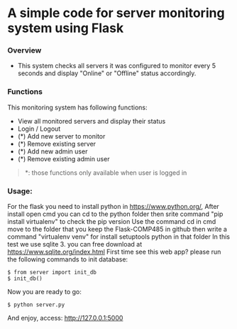 # A simple code for server monitoring system using Flask

### Overview
+ This system checks all servers it was configured to monitor every 5 seconds and display "Online" or "Offline" status accordingly. 

### Functions
This monitoring system has following functions:
+ View all monitored servers and display their status
+ Login / Logout
+ (*) Add new server to monitor
+ (*) Remove existing server
+ (*) Add new admin user
+ (*) Remove existing admin user


> *: those functions only available when user is logged in

### Usage:
For the flask you need to install python in https://www.python.org/,
After install open cmd you can cd to the python folder then srite command "pip install virtualenv" to check the pip version
Use the command cd in cmd move to the folder that you keep the Flask-COMP485 in github then write a command "virtualenv venv" for install setuptools python in that folder
In this test we use sqlite 3. you can free download at https://www.sqlite.org/index.html
First time see this web app? please run the following commands to init database:
```
$ from server import init_db
$ init_db()
```
Now you are ready to go: <br/>
```
$ python server.py
```
And enjoy, access: http://127.0.0.1:5000

